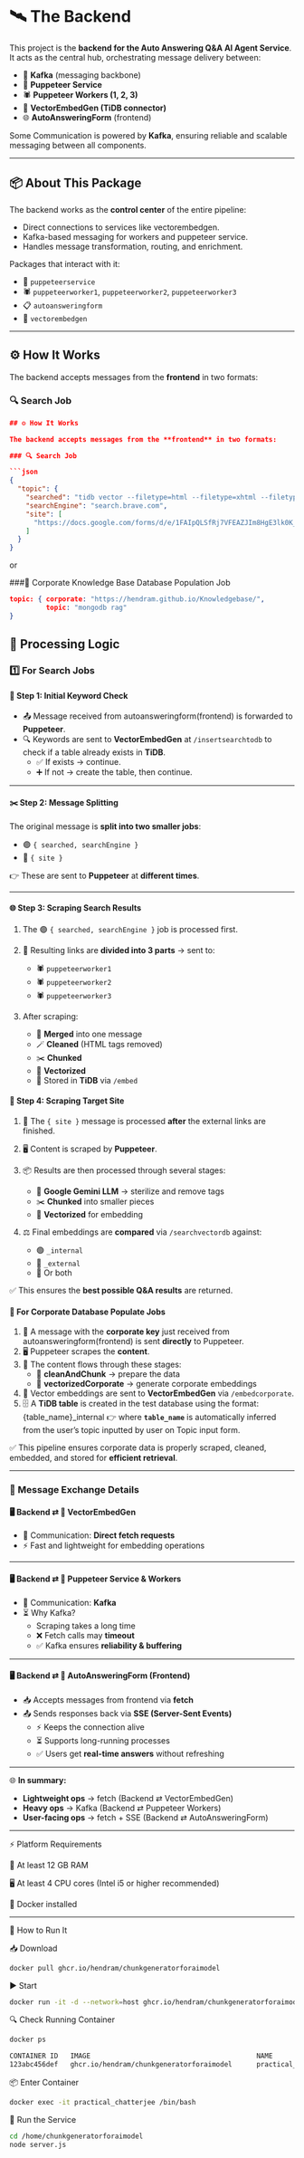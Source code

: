 # 🛰️ The Backend

This project is the **backend for the Auto Answering Q&A AI Agent Service**.  
It acts as the central hub, orchestrating message delivery between:

- 📡 **Kafka** (messaging backbone)
- 🤖 **Puppeteer Service**
- 🕷️ **Puppeteer Workers (1, 2, 3)**
- 🧩 **VectorEmbedGen (TiDB connector)**
- 🌐 **AutoAnsweringForm** (frontend)

Some Communication is powered by **Kafka**, ensuring reliable and scalable messaging between all components.  

---

## 📦 About This Package

The backend works as the **control center** of the entire pipeline:  
- Direct connections to services like vectorembedgen.  
- Kafka-based messaging for workers and puppeteer service.  
- Handles message transformation, routing, and enrichment.  

Packages that interact with it:
- 🔎 `puppeteerservice`  
- 🕷️ `puppeteerworker1`, `puppeteerworker2`, `puppeteerworker3`  
- 📋 `autoansweringform`  
- 🧩 `vectorembedgen`  


---

## ⚙️ How It Works

The backend accepts messages from the **frontend** in two formats:

### 🔍 Search Job
```json
## ⚙️ How It Works

The backend accepts messages from the **frontend** in two formats:

### 🔍 Search Job

```json
{
  "topic": {
    "searched": "tidb vector --filetype=html --filetype=xhtml --filetype=text",
    "searchEngine": "search.brave.com",
    "site": [
      "https://docs.google.com/forms/d/e/1FAIpQLSfRj7VFEAZJIm8HgE3lk0K_b5i9w0mgX9G2_XntzbptuURYiw/viewform?usp=dialog"
    ]
  }
}
```

or

###🏢 Corporate Knowledge Base Database Population Job

```json
topic: { corporate: "https://hendram.github.io/Knowledgebase/",
         topic: "mongodb rag"
}
```

## 🔄 Processing Logic

### 1️⃣ For **Search Jobs**

#### 📝 Step 1: Initial Keyword Check
- 📤 Message received from autoansweringform(frontend) is forwarded to **Puppeteer**.  
- 🔍 Keywords are sent to **VectorEmbedGen** at `/insertsearchtodb` to check if a table already exists in **TiDB**.  
  - ✅ If exists → continue.  
  - ➕ If not → create the table, then continue.  

---

#### ✂️ Step 2: Message Splitting
The original message is **split into two smaller jobs**:
- 🟣 `{ searched, searchEngine }`  
- 🔵 `{ site }`  

👉 These are sent to **Puppeteer** at **different times**.  

---

#### 🌐 Step 3: Scraping Search Results
1. The 🟣 `{ searched, searchEngine }` job is processed first.  

2. 🔗 Resulting links are **divided into 3 parts** → sent to:  
   - 🕷️ `puppeteerworker1`  
   - 🕷️ `puppeteerworker2`  
   - 🕷️ `puppeteerworker3`  

3. After scraping:  
   - 🧹 **Merged** into one message  
   - 🪄 **Cleaned** (HTML tags removed)  
   - ✂️ **Chunked**  
   - 📐 **Vectorized**  
   - 💾 Stored in **TiDB** via `/embed`  

#### 🏢 Step 4: Scraping Target Site

1. 🔵 The `{ site }` message is processed **after** the external links are finished.  
2. 🖥️ Content is scraped by **Puppeteer**.  
3. 📦 Results are then processed through several stages:  
   - 🧹 **Google Gemini LLM** → sterilize and remove tags  
   - ✂️ **Chunked** into smaller pieces  
   - 📐 **Vectorized** for embedding  

4. ⚖️ Final embeddings are **compared** via `/searchvectordb` against:  
   - 🟢 `_internal`  
   - 🔵 `_external`  
   - 🔀 Or both  

✅ This ensures the **best possible Q&A results** are returned.  


#### 💼 For Corporate Database Populate Jobs

1. 🔑 A message with the **corporate key** just received from autoansweringform(frontend) is sent **directly** to Puppeteer.  
2. 🖥️ Puppeteer scrapes the **content**.  
3. 🔄 The content flows through these stages:  
   - 🧹 **cleanAndChunk** → prepare the data  
   - 📐 **vectorizedCorporate** → generate corporate embeddings  
4. 📡 Vector embeddings are sent to **VectorEmbedGen** via `/embedcorporate`.  
5. 🗄️ A **TiDB table** is created in the test database using the format: {table_name}_internal 
👉 where **`table_name`** is automatically inferred from the user’s topic inputted by user on Topic input form.  

✅ This pipeline ensures corporate data is properly scraped, cleaned, embedded, and stored for **efficient retrieval**.  


---


### 🔄 Message Exchange Details  


#### 🖥️ Backend ⇄ 🧠 VectorEmbedGen  
- 📡 Communication: **Direct fetch requests**  
- ⚡ Fast and lightweight for embedding operations  

---

#### 🖥️ Backend ⇄ 🤖 Puppeteer Service & Workers  
- 🔌 Communication: **Kafka**  
- ⏳ Why Kafka?  
  - Scraping takes a long time  
  - ❌ Fetch calls may **timeout**  
  - ✅ Kafka ensures **reliability & buffering**  

---

#### 🖥️ Backend ⇄ 📝 AutoAnsweringForm (Frontend)  
- 📥 Accepts messages from frontend via **fetch**  
- 📤 Sends responses back via **SSE (Server-Sent Events)**  
  - ⚡ Keeps the connection alive  
  - ⏳ Supports long-running processes  
  - ✅ Users get **real-time answers** without refreshing  

---


🌐 **In summary:**  
- **Lightweight ops** → fetch (Backend ⇄ VectorEmbedGen)  
- **Heavy ops** → Kafka (Backend ⇄ Puppeteer Workers)  
- **User-facing ops** → fetch + SSE (Backend ⇄ AutoAnsweringForm)  


---

⚡ Platform Requirements

💾 At least 12 GB RAM

🖥️ At least 4 CPU cores (Intel i5 or higher recommended)

🐳 Docker installed


---

🚀 How to Run It


📥 Download

```bash
docker pull ghcr.io/hendram/chunkgeneratorforaimodel
```

▶️ Start

```bash
docker run -it -d --network=host ghcr.io/hendram/chunkgeneratorforaimodel bash
```

🔍 Check Running Container

```bash
docker ps
```

```bash
CONTAINER ID   IMAGE                                         NAME                    STATUS
123abc456def   ghcr.io/hendram/chunkgeneratorforaimodel      practical_chatterjee    Up 5 minutes
```

📦 Enter Container

```bash
docker exec -it practical_chatterjee /bin/bash
```

🏃 Run the Service

```bash
cd /home/chunkgeneratorforaimodel
node server.js
```


